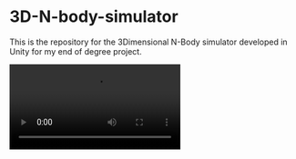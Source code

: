 # 3D-N-body-simulator
This is the repository for the 3Dimensional N-Body simulator developed in Unity for my end of degree project.

<video src="https://user-images.githubusercontent.com/169707/126715420-991ad821-9ac8-4b66-b79e-e0966e0f3a89.mp4" controls="controls" style="max-width: 730px;">
</video>
